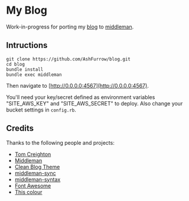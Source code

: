 My Blog
================

Work-in-progress for porting my [blog](http://ashfurrow.com) to [middleman](http://middlemanapp.com).

Intructions
----------------

```shell
git clone https://github.com/AshFurrow/blog.git
cd blog
bundle install
bundle exec middleman
```

Then navigate to [http://0.0.0.0:4567](http://0.0.0.0:4567).

You'll need your key/secret defined as environment variables "SITE_AWS_KEY" and "SITE_AWS_SECRET" to deploy. Also change your bucket settings in `config.rb`.

Credits
----------------

Thanks to the following people and projects:

- [Tom Creighton](https://twitter.com/ashfurrow/status/523393606431019008)
- [Middleman](http://middlemanapp.com)
- [Clean Blog Theme](http://startbootstrap.com/template-overviews/clean-blog/)
- [middleman-sync](https://github.com/karlfreeman/middleman-sync)
- [middleman-syntax](https://github.com/middleman/middleman-syntax)
- [Font Awesome](http://fortawesome.github.io/Font-Awesome/icons/)
- [This colour](http://www.colourlovers.com/color/398CCC/Walton)
